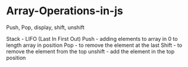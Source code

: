 # Array-Operations-in-js
Push, Pop, display, shift, unshift


Stack - LIFO (Last In First Out)
Push - adding elements to array in 0 to length array in position
Pop - to remove the element at the last
Shift - to remove the element from the top
unshift - add the element in the top position
